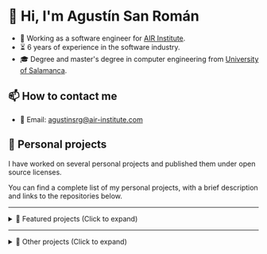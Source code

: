 # 👋 Hi, I'm Agustín San Román

- 💼 Working as a software engineer for [AIR Institute](https://air-institute.com/).
- ⏳ 6 years of experience in the software industry.
- 🎓 Degree and master's degree in computer engineering from [University of Salamanca](https://www.usal.es/).

## 📫 How to contact me

- 📧 Email: agustinsrg@air-institute.com

## 🎯 Personal projects

I have worked on several personal projects and published them under open source licenses.

You can find a complete list of my personal projects, with a brief description and links to the repositories below.

---

<details>
    <summary>📌 Featured projects (Click to expand)</summary>

### Personal Media Vault

- 🎯 PersonalMediaVault is an open source tool you can use to create an encrypted, easy to backup and easy to access media gallery. It is a privacy and usability focused project, prioritizing keeping media assets private while being able to access them in a convenient and efficient way.
- 🛠 Developed as a web application in the **Go** programming language for the backend components, and **HTML** + **CSS** + **TypeScript** + **Vue** for the user interface. The project also includes a product website powered by **Hugo** + **Docsy** and a CLI tool developed in the **Rust** programming language.
- 🌐 [PersonalMediaVault product website](https://agustinsrg.github.io/pmv-site/)
- 🧬 Main repository: [PersonalMediaVault](https://github.com/AgustinSRG/PersonalMediaVault)
- 🧬 Website source code: [pmv-site](https://github.com/AgustinSRG/pmv-site)
- 🧬 CLI tool source code: [pmv-cli](https://github.com/AgustinSRG/pmv-cli)
- 🧬 Encrypted storage library: [encrypted-storage](https://github.com/AgustinSRG/encrypted-storage)

### RTMP server and video streaming tools

- 🎯 This project consists on multiple backend tools for developing video streaming platforms. This includes an **RTMP** (Real Time Messaging Protocol) server and several tools to encode and server streaming in the **HLS** (HTTP Live Streaming) format.
- 🛠 The tools were developed in the **Go** programming language.
- 🧬 RTMP server: [rtmp-server](https://github.com/AgustinSRG/rtmp-server)
- 🧬 Streaming infrastructure tools: [tcp-video-streaming](https://github.com/AgustinSRG/tcp-video-streaming)
- 🧬 HLS WebSocket CDN: [hls-websocket-cdn](https://github.com/AgustinSRG/hls-websocket-cdn)

### WebRTC CDN

- 🎯 This project is a media content delivery network based on the WebRTC protocol. It allows for sending and receiving media streams in real time from the Browser. The use of a CDN instead of peer-to-peer communication can be useful to reduce the bandwidth requirements of the users. For example, in a call of 10 people, instead of having to send the media stream to all the 9 other participants, it sends it to the CDN, which distributes it to the rest of participants.
- 🛠 Server developed in the **Go** programming language. Client developed in **TypeScript**.
- 🧬 Main repository: [webrtc-cdn](https://github.com/AgustinSRG/webrtc-cdn)
- 🧬 Utilities: [turn-server](https://github.com/AgustinSRG/turn-server)
- 🧬 JavaScript client: [webrtc-cdn-client](https://github.com/AgustinSRG/webrtc-cdn-client)
- 🧬 Experiments: [webrtc-publish](https://github.com/AgustinSRG/webrtc-publish) | [webrtc-forwarder](https://github.com/AgustinSRG/webrtc-forwarder) | [webrtc-video-filter](https://github.com/AgustinSRG/webrtc-video-filter)

### ImageToMapMC

- 🎯 This project is a desktop application for Linux and Windows to generate Minecraft maps from images. It can be used by server administrators to generate the `.dat` files to import into their servers. It can also be used to generate schematics to build the map in survival mode.
- 🛠 The application was developed in the **C++** programming language, using the [wxWidgets](https://www.wxwidgets.org/) GUI library.
- 🧬 Source code repository: [ImageToMapMC](https://github.com/AgustinSRG/ImageToMapMC)

### Showdown ChatBot

- 🎯 This project is a chat bot for the popular Pokémon simulator [Pokémon Showdown](https://pokemonshowdown.com/). It provides room staff many features like automated moderation, games and custom commands. It can also play battles automatically using a simple decision algorithm. This was my first open source project, being used in production for the Spanish room since 2015.
- 🛠 Developed in **JavaScript**, for **Node.js**.
- 🧬 Source code repository: [Showdown-ChatBot](https://github.com/AgustinSRG/Showdown-ChatBot)

### Typescript bean-like ORM

- 🎯 This project is a generic object relational mapping framework for TypeScript and NodeJS. The main purpose is to abstract the database logic from the web application, allowing to change from very different databases (like MySQL and MongoDB) simply changing the data source of the ORM. It is promise-based and the drivers are separated from the core, meaning you only need to import the ones you want to use.
- 🛠 Developed in **TypeScript**.
- 🌐 [Code generation tool](https://agustinsrg.github.io/tsbean-codegen/)
- 🧬 Main repository: [tsbean-orm](https://github.com/AgustinSRG/tsbean-orm)
- 🧬 Drivers: [tsbean-driver-mysql](https://github.com/AgustinSRG/tsbean-driver-mysql) | [tsbean-driver-postgres](https://github.com/AgustinSRG/tsbean-driver-postgres) | [tsbean-driver-mongo](https://github.com/AgustinSRG/tsbean-driver-mongo)
- 🧬 Driver template: [tsbean-driver-template](https://github.com/AgustinSRG/tsbean-driver-template)
- 🧬 Code generation tool: [tsbean-codegen](https://github.com/AgustinSRG/tsbean-codegen)

### Smart Contract Wrapper

- 🎯 This project is a TypeScript library that can be used to simplify the interaction process with Ethereum smart contracts. You can generate a wrapper from the contract ABI, allowing to interact with the smart contract calling the wrapper methods.
- 🛠 Developed in **TypeScript**.
- 🌐 [Smart contract wrapper generator](https://agustinsrg.github.io/smart-contract-wrapper/codegen/)
- 🧬 Source code repository: [smart-contract-wrapper](https://github.com/AgustinSRG/smart-contract-wrapper)

</details>

---

<details>
    <summary>📂 Other projects (Click to expand) </summary>

### Go Libraries

| Repository                                                                               | Description                                                                                                      |
| ---------------------------------------------------------------------------------------- | ---------------------------------------------------------------------------------------------------------------- |
| **[genv](https://github.com/AgustinSRG/genv)**                                           | Golang library to read and parse environment variables.                                                          |
| **[glog](https://github.com/AgustinSRG/glog)**                                           | Golang library for logging.                                                                                      |
| **[go-simple-rpc-message](https://github.com/AgustinSRG/go-simple-rpc-message)**         | Golang library that implements a very simple RPC message system to be used in a text-based communication system. |
| **[go-child-process-manager](https://github.com/AgustinSRG/go-child-process-manager)**   | Golang library to ensure all the child processes are killed if the main process is killed.                       |
| **[go-tls-certificate-loader](https://github.com/AgustinSRG/go-tls-certificate-loader)** | Golang library to load TLS certificate and key.                                                                  |

### JavaScript Libraries

| Repository                                                                                   | Description                                                                                                                                                                                                                                                        |
| -------------------------------------------------------------------------------------------- | ------------------------------------------------------------------------------------------------------------------------------------------------------------------------------------------------------------------------------------------------------------------ |
| **[async-tools](https://github.com/AgustinSRG/async-tools)**                                 | JavaScript library that provides tools to work with asynchronous functions in JavaScript. It includes and async interval (waits for the async function to end before running it again), an async queue, an async semaphore and an async value provider.            |
| **[javascript-object-sanitizer](https://github.com/AgustinSRG/javascript-object-sanitizer)** | JavaScript library that provides a convenient way to sanitize untrusted objects (for example, the ones provided by the user). Ensuring an object follows an schema allows for accessing its properties without the possibility of crashes or unexpected behaviors. |
| **[request-browser](https://github.com/AgustinSRG/request-browser)**                         | Basic request library aimed to be used by the frontend of web applications to communicate with the backend. Made for the browser.                                                                                                                                  |
| **[request-axios](https://github.com/AgustinSRG/request-axios)**                             | Basic request library aimed to be used by the frontend of web applications to communicate with the backend. Made for NodeJS with Axios.                                                                                                                            |
| **[crystals-dilithium-js](https://github.com/AgustinSRG/crystals-dilithium-js)**             | Javascript implementation of post-quantum signature algorithm: CRYSTALS-Dilithium                                                                                                                                                                                  |
| **[Text-Transform](https://github.com/AgustinSRG/Text-Transform)**                           | Library to build simple text transform tools you can run in your browser.                                                                                                                                                                                          |
| **[ps-bot-lib](https://github.com/AgustinSRG/ps-bot-lib)**                                   | Library for bots to connect to [Pokémon Showdown](https://pokemonshowdown.com/).                                                                                                                                                                                   |
| **[ps-battle-bot-lib](https://github.com/AgustinSRG/ps-battle-bot-lib)**                     | Library for [Pokémon Showdown](https://pokemonshowdown.com/) bots to be able to play battles.                                                                                                                                                                      |

### Other minor projects

| Project                                                                                      | Language       | Description                                                                                                                                                                           |
| -------------------------------------------------------------------------------------------- | -------------- | ------------------------------------------------------------------------------------------------------------------------------------------------------------------------------------- |
| **[parallel-request-controller](https://github.com/AgustinSRG/parallel-request-controller)** | **Go**         | Backend component to control parallel requests. The main use case for this component is to impose limits on parallel requests when using multiple web servers for horizontal scaling. |
| **[psim-log-to-replay](https://github.com/AgustinSRG/psim-log-to-replay)**                   | **JavaScript** | Simple web tool to turn a Pokemon Showdown battle log into a replay.                                                                                                                  |
| **[eth-test-node-action](https://github.com/AgustinSRG/eth-test-node-action)**               | **Shell**      | GitHub Action to setup an Ethereum node to test Smart Contracts.                                                                                                                      |

</details>
